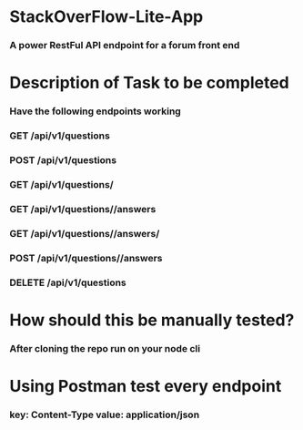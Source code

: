 # StackOverFlow-Lite-App
### A power RestFul API endpoint for a forum front end

# Description of Task to be completed
### Have the following endpoints working
### GET /api/v1/questions
### POST /api/v1/questions
### GET /api/v1/questions/
### GET /api/v1/questions//answers
### GET /api/v1/questions//answers/
### POST /api/v1/questions//answers
### DELETE /api/v1/questions

# How should this be manually tested?
### After cloning the repo run on your node cli

# Using Postman test every endpoint
### key: Content-Type value: application/json

